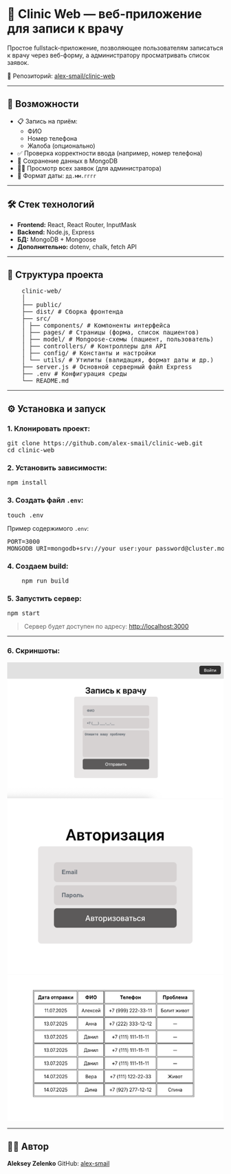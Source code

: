 # 🏥 Clinic Web — веб-приложение для записи к врачу

Простое fullstack-приложение, позволяющее пользователям записаться к врачу через веб-форму, а администратору просматривать список заявок.

🔗 Репозиторий: [alex-smail/clinic-web](https://github.com/alex-smail/clinic-web)

---

## 🚀 Возможности

- 📋 Запись на приём:
  - ФИО
  - Номер телефона
  - Жалоба (опционально)
- ✅ Проверка корректности ввода (например, номер телефона)
- 💾 Сохранение данных в MongoDB
- 👨‍⚕️ Просмотр всех заявок (для администратора)
- 📅 Формат даты: `дд.мм.гггг`

---

## 🛠️ Стек технологий

- **Frontend:** React, React Router, InputMask
- **Backend:** Node.js, Express
- **БД:** MongoDB + Mongoose
- **Дополнительно:** dotenv, chalk, fetch API

---

## 📁 Структура проекта

<pre>
	clinic-web/ 
	│ 
	├── public/ 
	├── dist/ # Сборка фронтенда 
	├── src/ 
	│ ├── components/ # Компоненты интерфейса 
	│ ├── pages/ # Страницы (форма, список пациентов) 
	│ ├── model/ # Mongoose-схемы (пациент, пользователь) 
	│ ├── controllers/ # Контроллеры для API 
	│ ├── config/ # Константы и настройки 
	│ └── utils/ # Утилиты (валидация, формат даты и др.) 
	├── server.js # Основной серверный файл Express 
	├── .env # Конфигурация среды 
	└── README.md
</pre>

---

## ⚙️ Установка и запуск

### 1. Клонировать проект:

<pre>
git clone https://github.com/alex-smail/clinic-web.git
cd clinic-web
</pre>

### 2. Установить зависимости:

<pre>
npm install
</pre>

### 3. Создать файл `.env`:

<pre>
touch .env
</pre>

Пример содержимого `.env`:

<pre>
PORT=3000
MONGODB_URI=mongodb+srv://your_user:your_password@cluster.mongodb.net/clinic
</pre>

### 4. Создаем build:
<pre>
	npm run build
</pre>

### 5. Запустить сервер:

<pre>
npm start
</pre>

> Сервер будет доступен по адресу: [http://localhost:3000](http://localhost:3000)

---
### 6. Скриншоты:

<div align="center">
  <img src="./src/assets/1.png" alt="img">
</div>

<div align="center">
  <img src="./src/assets/2.png" alt="img">
</div>

<div align="center">
  <img src="./src/assets/3.png" alt="img">
</div>

---

## 🧑‍💻 Автор

**Aleksey Zelenko**
GitHub: [alex-smail](https://github.com/alex-smail)
